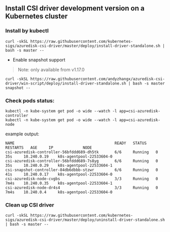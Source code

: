 ## Install CSI driver development version on a Kubernetes cluster

### Install by kubectl
```console
curl -skSL https://raw.githubusercontent.com/kubernetes-sigs/azuredisk-csi-driver/master/deploy/install-driver-standalone.sh | bash -s master --
```

 - Enable snapshot support
> Note: only available from v1.17.0
```console
curl -skSL https://raw.githubusercontent.com/andyzhangx/azuredisk-csi-driver/win-script/deploy/install-driver-standalone.sh | bash -s master snapshot --
```

### Check pods status:

```console
kubectl -n kube-system get pod -o wide --watch -l app=csi-azuredisk-controller
kubectl -n kube-system get pod -o wide --watch -l app=csi-azuredisk-node
```

example output:

```console
NAME                                            READY   STATUS    RESTARTS   AGE     IP             NODE
csi-azuredisk-controller-56bfddd689-dh5tk       6/6     Running   0          35s     10.240.0.19    k8s-agentpool-22533604-0
csi-azuredisk-controller-56bfddd689-7s8yg       6/6     Running   0          35s     10.240.0.29    k8s-agentpool-22533604-1
csi-snapshot-controller-84db6dbbb-stzwr         6/6     Running   0          41s     10.240.0.17    k8s-agentpool-22533604-0
csi-azuredisk-node-cvgbs                        3/3     Running   0          7m4s    10.240.0.35    k8s-agentpool-22533604-1
csi-azuredisk-node-dr4s4                        3/3     Running   0          7m4s    10.240.0.4     k8s-agentpool-22533604-0
```

### Clean up CSI driver

```console
curl -skSL https://raw.githubusercontent.com/kubernetes-sigs/azuredisk-csi-driver/master/deploy/uninstall-driver-standalone.sh | bash -s master --
```
